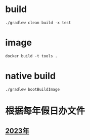 # build
```shell
./gradlew clean build -x test
```
# image
```shell
docker build -t tools .
```
# native build
```shell
./gradlew bootBuildImage
```

# 根据每年假日办文件
## [2023年](./work-day/2023.md)